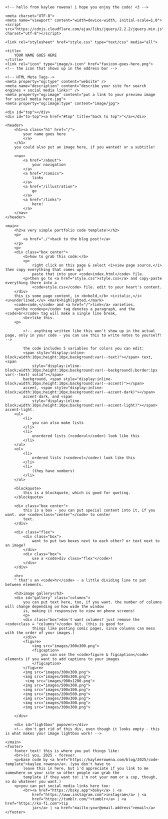 <!DOCTYPE html>
<html lang="en" dir="ltr">
<head>

    <!-- hello from kaylee rowena! i hope you enjoy the code! <3 -->

    <meta charset="UTF-8">
    <meta name="viewport" content="width=device-width, initial-scale=1.0">
    <script src="https://cdnjs.cloudflare.com/ajax/libs/jquery/2.2.2/jquery.min.js" charset="utf-8"></script>

    <link rel="stylesheet" href="style.css" type="text/css" media="all">

    <title>
        YOUR NAME GOES HERE
    </title>
    <link rel="icon" type="image/x-icon" href="favicon-goes-here.png">
    <!-- the icon that shows up in the address bar -->

    <!-- HTML Meta Tags-->
    <meta property="og:type" content="website" />
    <meta name="description" content="describe your site for search engines + social media links!" />
    <meta property="og:image" content="put a link to your preview image for social media here.jpg">
    <meta property="og:image:type" content="image/jpg">
</head>

<body>

    <div id="top"></div>
    <div id="to-top"><a href="#top" title="back to top">^</a></div>

    <header>
        <h1><a class="h1" href="/">
            your name goes here
            </a>
        </h1>
        you could also put an image here, if you wanted! or a subtitle!

        <nav>
            <a href="/about">
                your navigation
            </a>
            <a href="/comics">
                links
            </a>
            <a href="/illustration">
                go
            </a>
            <a href="/links">
                here!
            </a>
        </nav>
    </header>

    <main>
        <h2>a very simple portfolio code template!</h2>
        <p>
            <a href="./">back to the blog post!</a>
        </p>
        <p>
        <div class="box center">
            <b>how to grab this code:</b>
            <p>
                right click on this page & select <i>view page source,</i> then copy everything that comes up!
                paste that into your <code>index.html</code> file.
            <p>then go to <a href="style.css">style.css</a> and copy-paste everything there into a
                <code>style.css</code> file. edit to your heart's content.
        </div>
        this is some page content, in <b>bold,</b> <i>italic,</i> <u>underlined,</u> <mark>highlighted,</mark>
        <code>code,</code> and <a href="/">link</a> varieties.
        <p>the <code>p</code> tag denotes a paragraph, and the <code>br</code> tag will make a single line break,
            <br>like this.
        <p>

            <!-- anything written like this won't show up in the actual page, only in your code - you can use this to write notes to yourself! -->
             
            the code includes 5 variables for colors you can edit:
            <span style="display:inline-block;width:10px;height:10px;background:var(--text)"></span> text, <span
                style="display:inline-block;width:10px;height:10px;background:var(--background);border:1px var(--text) solid"></span>
            background, <span style="display:inline-block;width:10px;height:10px;background:var(--accent)"></span>
            accent, <span style="display:inline-block;width:10px;height:10px;background:var(--accent-dark)"></span>
            accent-dark, and <span
                style="display:inline-block;width:10px;height:10px;background:var(--accent-light)"></span> accent-light.
        <ul>
            <li>
                you can also make lists
            </li>
            <li>
                unordered lists (<code>ul</code>) look like this
            </li>
        </ul>
        <ol>
            <li>
                ordered lists (<code>ol</code>) look like this
            </li>
            <li>
                (they have numbers)
            </li>
        </ol>

        <blockquote>
            this is a blockquote, which is good for quoting.
        </blockquote>

        <div class="box center">
            this is a box - you can put special content into it, if you want. use <code>class="center"</code> to center
            text.
        </div>

        <div class="flex">
            <div class="box">
                want to put two boxes next to each other? or text next to an image?
            </div>
            <div class="box">
                use a <code>div class="flex"</code>!
            </div>
        </div>

        <hr>
        ^ that's an <code>hr</code> - a little dividing line to put between elements.

        <h3>image gallery</h3>
        <div id="gallery" class="columns">
            you can put text here, too, if you want. the number of columns will change depending on how wide the window
            is, making it responsive to view on phone screens!
            <p>
            <div class="box">don't want columns? just remove the <code>class = "columns"</code> bit. (this is good for
                things like posting comic pages, since columns can mess with the order of your images.)
            </div>
            <figure>
                <img src="images/300x300.png">
                <figcaption>
                    you can use the <code>figure & figcaption</code> elements if you want to add captions to your images
                </figcaption>
            </figure>
            <img src="images/300x300.png">
            <img src="images/500x300.png">
             <img src="images/900x1200.png">
            <img src="images/500x300.png">
            <img src="images/300x300.png">
            <img src="images/200x500.png">
            <img src="images/300x300.png">
            <img src="images/500x300.png">
            <img src="images/300x300.png">

        </div>

        <div id="lightbox" popover></div>
        <!-- don't get rid of this div, even though it looks empty - this is what makes your image lightbox work! -->

    </main>
    <footer>
        footer text! this is where you put things like:
        <br>(c) you, 2025 - forever.
        <p>base code by <a href="https://kayleerowena.com/blog/2025/code-template">kaylee rowena</a>. (you don't have to
            leave this in here, but i'd appreciate if you link to me somewhere on your site so other people can grab the
            template if they want to! i'm not your mom or a cop, though, so do whatever you want.)
        <p>you can put social media links here too:
            <br><a href="https://bsky.app">bsky</a> | <a
                href="https://www.instagram.com">instagram</a> | <a
                href="https://tumblr.com/">tumblr</a> | <a href="https://ko-fi.com">tip
                jar</a> | <a href="mailto:your@email.address">email</a>
    </footer>

</body>

<!-- this bit is what makes the image lightbox work! -->
<script>
    const popover = document.getElementById("lightbox");

    $('#gallery img').click(function (e) {
        var image_src = $(this).attr("src");
        $(this).attr('popovertarget', 'lightbox');
        $('#lightbox').html('<img src="' + image_src + '" />');
        popover.showPopover();
        $('#lightbox').append('<button popovertarget="lightbox" popovertargetaction="hide">x</button>');
    });
</script>

</html>
